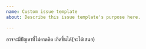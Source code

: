 ```yaml
---
name: Custom issue template
about: Describe this issue template's purpose here.

---
```


อาจจะมีปัญหาที่ไม่คาดคิด เกิดขึ้นได้(จะได้เสนอ)
